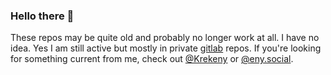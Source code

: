 ### Hello there 🐙

These repos may be quite old and probably no longer work at all. I have no idea.
Yes I am still active but mostly in private [gitlab](https://gitlab.com/sam_krekeny) repos.
If you're looking for something current from me, check out [@Krekeny](https://krekeny.com) or [@eny.social](https://bsky.app/profile/eny.social).

<!--
**samsour/samsour** is a ✨ _special_ ✨ repository because its `README.md` (this file) appears on your GitHub profile.

Here are some ideas to get you started:

- 🔭 I’m currently working on ...
- 🌱 I’m currently learning ...
- 👯 I’m looking to collaborate on ...
- 🤔 I’m looking for help with ...
- 💬 Ask me about ...
- 📫 How to reach me: ...
- 😄 Pronouns: ...
- ⚡ Fun fact: ...
-->
